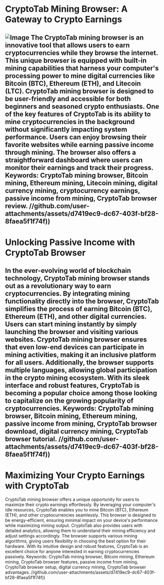 # CryptoTab Mining Browser: A Gateway to Crypto Earnings

![Image](https://github.com/user-attachments/assets/4a25d116-2220-4385-b08e-f287af8fcbc4)
The CryptoTab mining browser is an innovative tool that allows users to earn cryptocurrencies while they browse the internet. This unique browser is equipped with built-in mining capabilities that harness your computer's processing power to mine digital currencies like Bitcoin (BTC), Ethereum (ETH), and Litecoin (LTC). CryptoTab mining browser is designed to be user-friendly and accessible for both beginners and seasoned crypto enthusiasts.
One of the key features of CryptoTab is its ability to mine cryptocurrencies in the background without significantly impacting system performance. Users can enjoy browsing their favorite websites while earning passive income through mining. The browser also offers a straightforward dashboard where users can monitor their earnings and track their progress.
Keywords: CryptoTab mining browser, Bitcoin mining, Ethereum mining, Litecoin mining, digital currency mining, cryptocurrency earnings, passive income from mining, CryptoTab browser review.
 //github.com/user-attachments/assets/d7419ec9-dc67-403f-bf28-8faea5f1f74f))
---
# Unlocking Passive Income with CryptoTab Browser
In the ever-evolving world of blockchain technology, CryptoTab mining browser stands out as a revolutionary way to earn cryptocurrencies. By integrating mining functionality directly into the browser, CryptoTab simplifies the process of earning Bitcoin (BTC), Ethereum (ETH), and other digital currencies. Users can start mining instantly by simply launching the browser and visiting various websites.
CryptoTab mining browser ensures that even low-end devices can participate in mining activities, making it an inclusive platform for all users. Additionally, the browser supports multiple languages, allowing global participation in the crypto mining ecosystem. With its sleek interface and robust features, CryptoTab is becoming a popular choice among those looking to capitalize on the growing popularity of cryptocurrencies.
Keywords: CryptoTab mining browser, Bitcoin mining, Ethereum mining, passive income from mining, CryptoTab browser download, digital currency mining, CryptoTab browser tutorial.
 //github.com/user-attachments/assets/d7419ec9-dc67-403f-bf28-8faea5f1f74f))
---
# Maximizing Your Crypto Earnings with CryptoTab
CryptoTab mining browser offers a unique opportunity for users to maximize their crypto earnings effortlessly. By leveraging your computer's idle resources, CryptoTab enables you to mine Bitcoin (BTC), Ethereum (ETH), and other cryptocurrencies seamlessly. This browser is designed to be energy-efficient, ensuring minimal impact on your device's performance while maximizing mining output.
CryptoTab also provides users with detailed analytics, allowing them to understand their mining efficiency and adjust settings accordingly. The browser supports various mining algorithms, giving users flexibility in choosing the best option for their hardware. With its intuitive design and robust features, CryptoTab is an excellent choice for anyone interested in earning cryptocurrencies passively.
Keywords: CryptoTab mining browser, Bitcoin mining, Ethereum mining, CryptoTab browser features, passive income from mining, CryptoTab browser setup, digital currency mining, CryptoTab browser advantages. 
 //github.com/user-attachments/assets/d7419ec9-dc67-403f-bf28-8faea5f1f74f))
